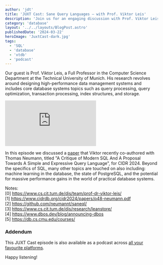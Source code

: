 ```yaml
---
author: 'jdt'
title: 'JUXT Cast: Sane Query Languages — with Prof. Viktor Leis'
description: 'Join us for an engaging discussion with Prof. Viktor Leis as we explore the legacy of SQL, its impact on modern databases, and the exciting future of data management systems.'
category: 'database'
layout: '../../layouts/BlogPost.astro'
publishedDate: '2024-03-22'
heroImage: 'JuxtCast-dark.jpg'
tags:
  - 'SQL'
  - 'database'
  - 'xtdb'
  - 'podcast'
---
```


Our guest is Prof. Viktor Leis, a Full Professor in the Computer Science Department at the Technical University of Munich. His research revolves around designing high-performance data management systems and includes core database systems topics such as query processing, query optimization, transaction processing, index structures, and storage.<br/>

<iframe class='aspect-video w-full' src="https://www.youtube.com/embed/tyVkNlUP3-k?si=TZP2eHi_EIWQbI4b" title="YouTube video player" frameborder="0" allow="accelerometer; autoplay; clipboard-write; encrypted-media; gyroscope; picture-in-picture; web-share" referrerpolicy="strict-origin-when-cross-origin" allowfullscreen></iframe>

In this episode we discussed a <a href="https://www.cidrdb.org/cidr2024/papers/p48-neumann.pdf">paper</a> that Viktor recently co-authored with Thomas Neumann, titled "A Critique of Modern SQL And A Proposal Towards A Simple and Expressive Query Language", for CIDR 2024.
Beyond the specifics of SQL, many other topics are touched on also including: machine learning in the database, the state of PostgreSQL, and the potential for massive performance gains in the world of practical database systems.

Notes: <br/>
[0] https://www.cs.cit.tum.de/dis/team/prof-dr-viktor-leis/ <br/>
[1] https://www.cidrdb.org/cidr2024/papers/p48-neumann.pdf <br/>
[2] https://github.com/neumannt/saneql/ <br/>
[3] https://www.cs.cit.tum.de/dis/research/leanstore/ <br/>
[4] https://www.dbos.dev/blog/announcing-dbos <br/>
[5] https://db.cs.cmu.edu/courses/ <br/>

### Addendum

This JUXT Cast episode is also available as a podcast across [all your favourite platforms](https://pnc.st/s/juxt-cast/469dbc7a/juxt-cast-sane-query-languages-with-prof-viktor-leis).

Happy listening!
